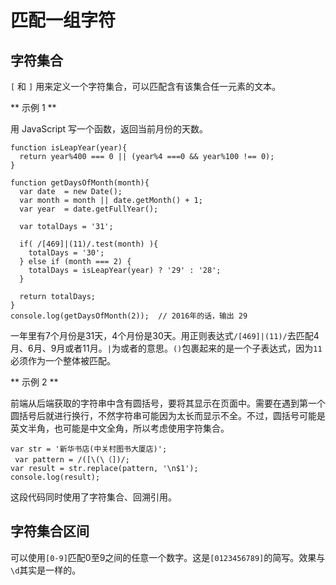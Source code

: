 # 匹配一组字符

## 字符集合

`[` 和 `]` 用来定义一个字符集合，可以匹配含有该集合任一元素的文本。

** 示例 1 **

用 JavaScript 写一个函数，返回当前月份的天数。

```
function isLeapYear(year){
  return year%400 === 0 || (year%4 ===0 && year%100 !== 0);
}

function getDaysOfMonth(month){
  var date  = new Date();
  var month = month || date.getMonth() + 1;
  var year  = date.getFullYear();

  var totalDays = '31';

  if( /[469]|(11)/.test(month) ){
    totalDays = '30';
  } else if (month === 2) {
    totalDays = isLeapYear(year) ? '29' : '28';
  }

  return totalDays;
}
console.log(getDaysOfMonth(2));  // 2016年的话，输出 29
```

一年里有7个月份是31天，4个月份是30天。用正则表达式`/[469]|(11)/`去匹配4月、6月、9月或者11月。`|`为或者的意思。`()`包裹起来的是一个子表达式，因为`11`必须作为一个整体被匹配。

** 示例 2 **

前端从后端获取的字符串中含有圆括号，要将其显示在页面中。需要在遇到第一个圆括号后就进行换行，不然字符串可能因为太长而显示不全。不过，圆括号可能是英文半角，也可能是中文全角，所以考虑使用字符集合。

```
var str = '新华书店(中关村图书大厦店)';
 var pattern = /([\(\（])/;
var result = str.replace(pattern, '\n$1');
console.log(result);
```

这段代码同时使用了字符集合、回溯引用。

## 字符集合区间

可以使用`[0-9]`匹配0至9之间的任意一个数字。这是`[0123456789]`的简写。效果与`\d`其实是一样的。
